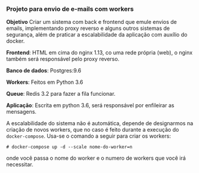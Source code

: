 ### Projeto para envio de e-mails com workers

**Objetivo**
Criar um sistema com back e frontend que emule envios de emails, implementando proxy reverso e alguns outros sistemas de segurança, além de praticar a escalabilidade da aplicação com auxílio do docker.

**Frontend**: HTML em cima do nginx 1.13, co uma rede própria (web), o nginx também será responsável pelo proxy reverso.

**Banco de dados**: Postgres:9.6

**Workers**: Feitos em Python 3.6

**Queue**: Redis 3.2 para fazer a fila funcionar.

**Aplicação**: Escrita em python 3.6, será responsável por enfileirar as mensagens.

A escalabilidade do sistema não é automática, depende de designarmos na criação de novos workers, que no caso é feito durante a execução do `docker-compose`. Usa-se o comando a seguir para criar os workers:

```
# docker-compose up -d --scale nome-do-worker=n
```
onde você passa o nome do worker e o numero de workers que você irá necessitar.
